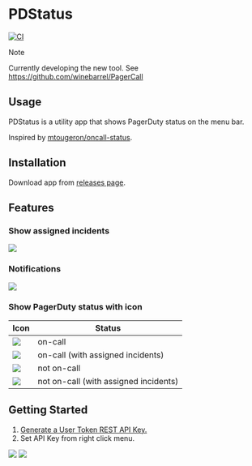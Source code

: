 # PDStatus

[![CI](https://github.com/winebarrel/PDStatus/actions/workflows/ci.yml/badge.svg)](https://github.com/winebarrel/PDStatus/actions/workflows/ci.yml)

> [!note]
> Currently developing the new tool.
> See https://github.com/winebarrel/PagerCall

## Usage

PDStatus is a utility app that shows PagerDuty status on the menu bar.

Inspired by [mtougeron/oncall-status](https://github.com/mtougeron/oncall-status).

## Installation

Download app from [releases page](https://github.com/winebarrel/PDStatus/releases/latest).

## Features

### Show assigned incidents

![](https://github.com/winebarrel/PDStatus/assets/117768/3f1dfb6d-0086-4ccf-94f1-6f4725e833e6)

### Notifications

![](https://github.com/winebarrel/PDStatus/assets/117768/166b2281-0c0a-4476-8aa8-cbd3c8222433)

### Show PagerDuty status with icon

| Icon | Status |
| - | - |
| ![](https://github.com/winebarrel/PDStatus/assets/117768/240f9007-7fd7-4224-8730-0308e5156be4) | on-call |
| ![](https://github.com/winebarrel/PDStatus/assets/117768/fce3b9c1-ab71-4dbf-82a1-add62281a339) | on-call (with assigned incidents) |
| ![](https://github.com/winebarrel/PDStatus/assets/117768/8481ae6b-a75e-4724-9238-79a114a58eaf) | not on-call |
| ![](https://github.com/winebarrel/PDStatus/assets/117768/254f95a9-ad05-4cce-83b1-67601aaf2ddc) | not on-call (with assigned incidents) |

## Getting Started

1. [Generate a User Token REST API Key.](https://support.pagerduty.com/docs/api-access-keys#generate-a-user-token-rest-api-key)
2. Set API Key from right click menu.

![](https://github.com/winebarrel/PDStatus/assets/117768/98c61300-5c8f-4fef-8db4-b8a88b2d48b9)
![](https://github.com/winebarrel/PDStatus/assets/117768/52493d5f-0a1b-43c4-9817-579ccec6d0f9)
